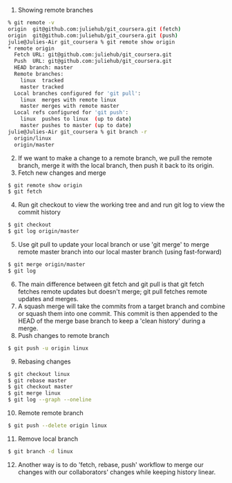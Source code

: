1. Showing remote branches
```bash
% git remote -v
origin  git@github.com:juliehub/git_coursera.git (fetch)
origin  git@github.com:juliehub/git_coursera.git (push)
julie@Julies-Air git_coursera % git remote show origin
* remote origin
  Fetch URL: git@github.com:juliehub/git_coursera.git
  Push  URL: git@github.com:juliehub/git_coursera.git
  HEAD branch: master
  Remote branches:
    linux  tracked
    master tracked
  Local branches configured for 'git pull':
    linux  merges with remote linux
    master merges with remote master
  Local refs configured for 'git push':
    linux  pushes to linux  (up to date)
    master pushes to master (up to date)
julie@Julies-Air git_coursera % git branch -r
  origin/linux
  origin/master
```
2. If we want to make a change to a remote branch,
we pull the remote branch, merge it with the local branch,
then push it back to its origin.
3. Fetch new changes and merge
```bash
$ git remote show origin
$ git fetch
```
4. Run git checkout to view the working tree and
and run git log to view the commit history
```bash
$ git checkout
$ git log origin/master
```
5. Use git pull to update your local branch
or use 'git merge' to merge remote master branch into
our local master branch (using fast-forward)
```bash
$ git merge origin/master
$ git log
```
6. The main difference between git fetch and git pull
is that git fetch fetches remote updates but doesn't merge;
git pull fetches remote updates and merges.
7. A squash merge will take the commits from a target branch and combine or squash them into one commit. This commit is then appended to the HEAD of the merge base branch to keep a 'clean history' during a merge.
8. Push changes to remote branch
```bash
$ git push -u origin linux
```
9. Rebasing changes
```bash
$ git checkout linux
$ git rebase master
$ git checkout master
$ git merge linux
$ git log --graph --oneline
```
10. Remote remote branch
```bash
$ git push --delete origin linux
```
11. Remove local branch
```bash
$ git branch -d linux
```
12. Another way is to do 'fetch, rebase, push' workflow
to merge our changes with our collaborators' changes while
keeping history linear.
